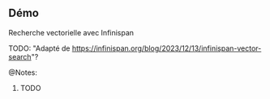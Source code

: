## Démo

Recherche vectorielle avec Infinispan

TODO: "Adapté de https://infinispan.org/blog/2023/12/13/infinispan-vector-search"?

@Notes:

1. TODO
